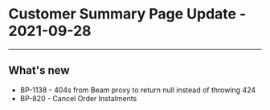 # Customer Summary Page Update - 2021-09-28

---

## What's new
* BP-1138 - 404s from Beam proxy to return null instead of throwing 424
* BP-820 - Cancel Order Instalments
